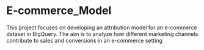# E-commerce_Model
This project focuses on developing an attribution model for an e-commerce dataset in BigQuery. The aim is to analyze how different marketing channels contribute to sales and conversions in an e-commerce setting
